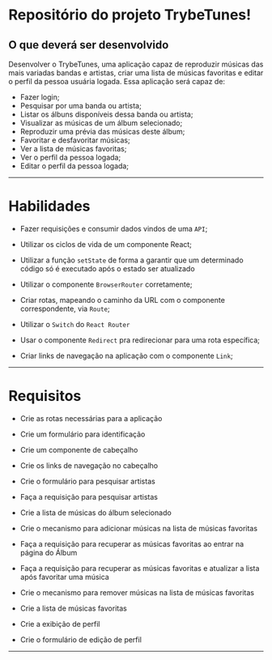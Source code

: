 
# Repositório do projeto TrybeTunes!

## O que deverá ser desenvolvido

Desenvolver o TrybeTunes, uma aplicação capaz de reproduzir músicas das mais variadas bandas e artistas, criar uma lista de músicas favoritas e editar o perfil da pessoa usuária logada. Essa aplicação será capaz de:

  - Fazer login;
  - Pesquisar por uma banda ou artista;
  - Listar os álbuns disponíveis dessa banda ou artista;
  - Visualizar as músicas de um álbum selecionado;
  - Reproduzir uma prévia das músicas deste álbum;
  - Favoritar e desfavoritar músicas;
  - Ver a lista de músicas favoritas;
  - Ver o perfil da pessoa logada;
  - Editar o perfil da pessoa logada;

---

# Habilidades

  * Fazer requisições e consumir dados vindos de uma `API`;

  * Utilizar os ciclos de vida de um componente React;

  * Utilizar a função `setState` de forma a garantir que um determinado código só é executado após o estado ser atualizado
  
  * Utilizar o componente `BrowserRouter` corretamente;

  * Criar rotas, mapeando o caminho da URL com o componente correspondente, via `Route`;

  * Utilizar o `Switch` do `React Router`

  * Usar o componente `Redirect` pra redirecionar para uma rota específica;

  * Criar links de navegação na aplicação com o componente `Link`;

---

# Requisitos

  - Crie as rotas necessárias para a aplicação

  - Crie um formulário para identificação

  - Crie um componente de cabeçalho

  - Crie os links de navegação no cabeçalho

  - Crie o formulário para pesquisar artistas

  - Faça a requisição para pesquisar artistas

  - Crie a lista de músicas do álbum selecionado

  - Crie o mecanismo para adicionar músicas na lista de músicas favoritas

  - Faça a requisição para recuperar as músicas favoritas ao entrar na página do Álbum

  - Faça a requisição para recuperar as músicas favoritas e atualizar a lista após favoritar uma música

  - Crie o mecanismo para remover músicas na lista de músicas favoritas
  
  - Crie a lista de músicas favoritas

  - Crie a exibição de perfil

  - Crie o formulário de edição de perfil

---



